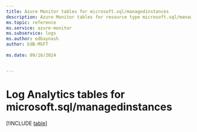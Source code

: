 ```yaml
---
title: Azure Monitor tables for microsoft.sql/managedinstances
description: Azure Monitor tables for resource type microsoft.sql/managedinstances
ms.topic: reference
ms.service: azure-monitor
ms.subservice: logs
ms.author: edbaynash
author: EdB-MSFT
   
ms.date: 09/16/2024


---
```


# Log Analytics tables for microsoft.sql/managedinstances  

[!INCLUDE [table](~/reusable-content/ce-skilling/azure/includes/azure-monitor/reference/tables/microsoft-sql_managedinstances-include.md)]

